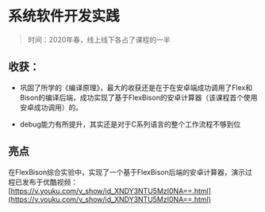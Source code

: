 # 系统软件开发实践

>时间：2020年春，线上线下各占了课程的一半

## 收获：

- 巩固了所学的《编译原理》，最大的收获还是在于在安卓端成功调用了Flex和Bison的编译后端，成功实现了基于FlexBison的安卓计算器（该课程首个使用安卓成功调用）的。

- debug能力有所提升，其实还是对于C系列语言的整个工作流程不够到位

## 亮点
在FlexBison综合实验中，实现了一个基于FlexBison后端的安卓计算器，演示过程已发布于优酷视频：[https://v.youku.com/v_show/id_XNDY3NTU5MzI0NA==.html](https://v.youku.com/v_show/id_XNDY3NTU5MzI0NA==.html)